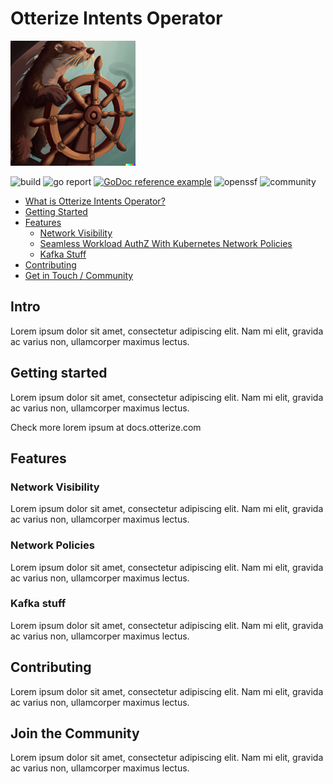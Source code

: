 # Otterize Intents Operator

![Otter Manning Helm](./otterhelm.png)


![build](https://img.shields.io/static/v1?label=build&message=passing&color=success)
![go report](https://img.shields.io/static/v1?label=go%20report&message=A%2B&color=success)
[![GoDoc reference example](https://img.shields.io/badge/godoc-reference-blue.svg)](https://godoc.org/nanomsg.org/go/mangos/v2)
![openssf](https://img.shields.io/static/v1?label=openssf%20best%20practices&message=passing&color=success)
![community](https://img.shields.io/badge/slack-Otterize_Slack-orange.svg?logo=slack)


- [What is Otterize Intents Operator?](#intro)
- [Getting Started](#getting-started)
- [Features](#features)
    - [Network Visibility](#network-visibility)
    - [Seamless Workload AuthZ With Kubernetes Network Policies](#achieve-network-visibility)
    - [Kafka Stuff](#enforce-service-to-service-authz-with-auto-generated-policies)
- [Contributing](#contributing)
- [Get in Touch / Community](#join-the-community)


## Intro
Lorem ipsum dolor sit amet, consectetur adipiscing elit. Nam mi elit, gravida ac varius non, ullamcorper maximus lectus.

## Getting started
Lorem ipsum dolor sit amet, consectetur adipiscing elit. Nam mi elit, gravida ac varius non, ullamcorper maximus lectus.

Check more lorem ipsum at docs.otterize.com

## Features
### Network Visibility
Lorem ipsum dolor sit amet, consectetur adipiscing elit. Nam mi elit, gravida ac varius non, ullamcorper maximus lectus.

### Network Policies
Lorem ipsum dolor sit amet, consectetur adipiscing elit. Nam mi elit, gravida ac varius non, ullamcorper maximus lectus.

### Kafka stuff
Lorem ipsum dolor sit amet, consectetur adipiscing elit. Nam mi elit, gravida ac varius non, ullamcorper maximus lectus.

## Contributing
Lorem ipsum dolor sit amet, consectetur adipiscing elit. Nam mi elit, gravida ac varius non, ullamcorper maximus lectus.

## Join the Community
Lorem ipsum dolor sit amet, consectetur adipiscing elit. Nam mi elit, gravida ac varius non, ullamcorper maximus lectus.
